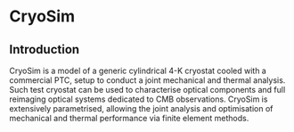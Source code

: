 # CryoSim
## Introduction
CryoSim is a model of a generic cylindrical 4-K cryostat cooled with a commercial PTC, setup to conduct a joint mechanical and thermal analysis.  
Such test cryostat can be used to characterise optical components and full reimaging optical systems dedicated to CMB observations. CryoSim is extensively parametrised, allowing the joint analysis and optimisation of mechanical and thermal performance via finite element methods.
